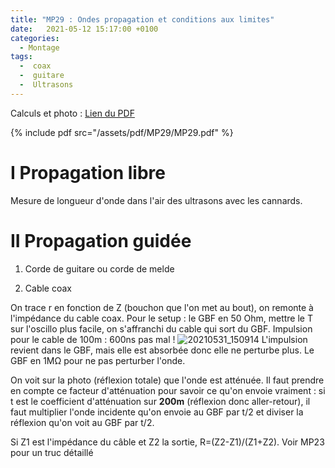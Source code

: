 ```yaml
---
title: "MP29 : Ondes propagation et conditions aux limites"
date:   2021-05-12 15:17:00 +0100
categories:
  - Montage
tags:
  -  coax
  -  guitare
  -  Ultrasons
---
```

Calculs et photo : [Lien du PDF](/assets/pdf/MP29/MP29.pdf)

{% include pdf src="/assets/pdf/MP29/MP29.pdf" %}

# I Propagation libre

Mesure de longueur d'onde dans l'air des ultrasons avec les cannards.

# II Propagation guidée
1) Corde de guitare ou corde de melde

2) Cable coax 

On trace r en fonction de Z (bouchon que l'on met au bout), on remonte à l'impédance du cable coax. Pour le setup : le GBF en 50 Ohm, mettre le T sur l'oscillo plus facile, on s'affranchi du cable qui sort du GBF. Impulsion pour le cable de 100m : 600ns pas mal ! ![20210531_150914](https://user-images.githubusercontent.com/75570108/120198433-5a9f5480-c222-11eb-8645-70bdfd5e0b46.jpg)
L'impulsion revient dans le GBF, mais elle est absorbée donc elle ne perturbe plus. Le GBF en 1M&Omega; pour ne pas perturber l'onde.

On voit sur la photo (réflexion totale) que l'onde est atténuée. Il faut prendre en compte ce facteur d'atténuation pour savoir ce qu'on envoie vraiment : si t est le coefficient d'atténuation sur **200m** (réflexion donc aller-retour), il faut multiplier l'onde incidente qu'on envoie au GBF par t/2 et diviser la réflexion qu'on voit au GBF par t/2. 

Si Z1 est l'impédance du câble et Z2 la sortie, R=(Z2-Z1)/(Z1+Z2). Voir MP23 pour un truc détaillé
